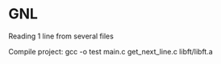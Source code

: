# GNL
Reading 1 line from several files

Compile project:
gcc -o test main.c get_next_line.c libft/libft.a
